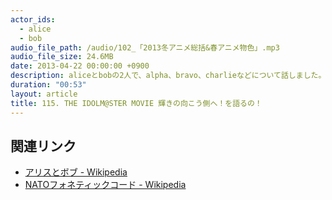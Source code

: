 ```yaml
---
actor_ids:
  - alice
  - bob
audio_file_path: /audio/102_「2013冬アニメ総括&春アニメ物色」.mp3
audio_file_size: 24.6MB
date: 2013-04-22 00:00:00 +0900
description: aliceとbobの2人で、alpha、bravo、charlieなどについて話しました。
duration: "00:53"
layout: article
title: 115. THE IDOLM@STER MOVIE 輝きの向こう側へ！を語るの！
---
```


## 関連リンク

- [アリスとボブ - Wikipedia](https://ja.wikipedia.org/wiki/%E3%82%A2%E3%83%AA%E3%82%B9%E3%81%A8%E3%83%9C%E3%83%96)
- [NATOフォネティックコード - Wikipedia](https://ja.wikipedia.org/wiki/NATO%E3%83%95%E3%82%A9%E3%83%8D%E3%83%86%E3%82%A3%E3%83%83%E3%82%AF%E3%82%B3%E3%83%BC%E3%83%89)

